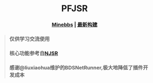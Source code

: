 <div align="center">
<h1>PFJSR</h1>
  
### [Minebbs](https://www.minebbs.com/resources/2105/) | [最新构建](https://github.com/littlegao233/PFJSR/releases/tag/v1-AzurePipelineBuild)
</div>

> ### 仅供学习交流使用
> ### 核心功能参考自[NJSR](https://github.com/zhkj-liuxiaohua/BDSJSR2)
>
> ### 感谢@liuxiaohua维护的BDSNetRunner,极大地降低了插件开发成本


